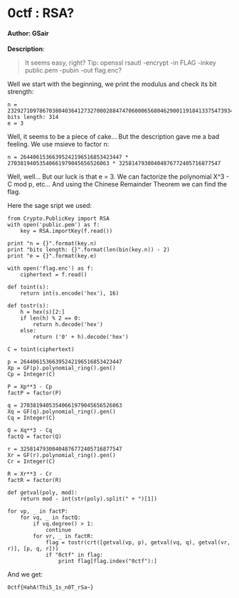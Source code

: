 # 0ctf : RSA?

#### Author: GSair

**Description**:
> It seems easy, right?
> Tip: openssl rsautl -encrypt -in FLAG -inkey public.pem -pubin -out flag.enc?

Well we start with the beginning, we print the modulus and check its bit strength:

    n = 23292710978670380403641273270002884747060006568046290011918413375473934024039715180540887338067
    bits length: 314
    e = 3

Well, it seems to be a piece of cake... But the description gave me a bad feeling. We use msieve to factor n:

    n = 26440615366395242196516853423447 * 27038194053540661979045656526063 * 32581479300404876772405716877547

Well, well... But our luck is that e = 3. We can factorize the polynomial X^3 - C mod p, etc... And using the Chinese Remainder Theorem we can find the flag.

Here the sage sript we used:

    from Crypto.PublicKey import RSA
    with open('public.pem') as f:
    	key = RSA.importKey(f.read())

    print "n = {}".format(key.n)
    print "bits length: {}".format(len(bin(key.n)) - 2)
    print "e = {}".format(key.e)

    with open('flag.enc') as f:
    	ciphertext = f.read()

    def toint(s):
    	return int(s.encode('hex'), 16)

    def tostr(s):
    	h = hex(s)[2:]
    	if len(h) % 2 == 0:
    		return h.decode('hex')
    	else:
    		return ('0' + h).decode('hex')

    C = toint(ciphertext)

    p = 26440615366395242196516853423447
    Xp = GF(p).polynomial_ring().gen()
    Cp = Integer(C)

    P = Xp**3 - Cp
    factP = factor(P)

    q = 27038194053540661979045656526063
    Xq = GF(q).polynomial_ring().gen()
    Cq = Integer(C)

    Q = Xq**3 - Cq
    factQ = factor(Q)

    r = 32581479300404876772405716877547
    Xr = GF(r).polynomial_ring().gen()
    Cr = Integer(C)

    R = Xr**3 - Cr
    factR = factor(R)

    def getval(poly, mod):
    	return mod - int(str(poly).split(" + ")[1])

    for vp, _ in factP:
        for vq, _ in factQ:
            if vq.degree() > 1:
                continue
    	    for vr, _ in factR:
    		    flag = tostr(crt([getval(vp, p), getval(vq, q), getval(vr, r)], [p, q, r]))
		        if "0ctf" in flag:
			        print flag[flag.index("0ctf"):]

And we get:

    0ctf{HahA!Thi5_1s_n0T_rSa~}
